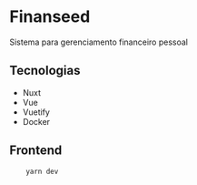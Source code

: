 # Finanseed

Sistema para gerenciamento financeiro pessoal

## Tecnologias
- Nuxt
- Vue
- Vuetify
- Docker

## Frontend

```bash
    yarn dev
```